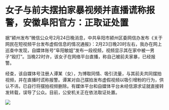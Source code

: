 # 女子与前夫摆拍家暴视频并直播谎称报警，安徽阜阳官方：正取证处置

据“颍州发布”微信公众号2月24日晚消息，中共阜阳市颍州区委网信办发布《关于网民在短视频平台发布虚假信息的情况通报》：2月23日晚20时左右，我办在网上巡查中发现，自媒体账号“阜阳敏姐”发布一段视频，视频显示其在家中被一男子“殴打”。当晚22时许，该女子在网络平台直播，称自己被前夫家暴，已经报警。

经查，该自媒体号注册人谭某（女），为博取同情、吸引流量，与其前夫共同摆拍视频，并在直播时谎称报警。谭某对自己摆拍发布虚假视频以吸引增粉的行为，供认不讳，已自行将摆拍视频删除。有媒体平台和自媒体平台未经信源求证就直接转发转载，误导了公众。目前，公安机关正在依法取证处置。

![](https://inews.gtimg.com/om_bt/Oh-HtJIc_uTjwe1z2O_XOSiTwil9IQckwJpEF7eo-zLZsAA/1000)

